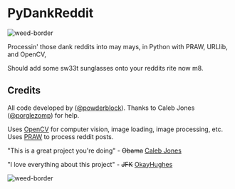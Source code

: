PyDankReddit
============
![weed-border](http://25.media.tumblr.com/tumblr_m9wyxuECn41r67vczo1_500.gif)

Processin' those dank reddits into may mays, in Python with PRAW, URLlib, and OpenCV,

Should add some sw33t sunglasses onto your reddits rite now m8.

Credits
-------

All code developed by ([@powderblock](https://github.com/powderblock)).
Thanks to Caleb Jones ([@porglezomp](https://github.com/porglezomp)) for help. 

Uses [OpenCV](http://opencv.org/) for computer vision, image loading, image processing, etc. 
Uses [PRAW](https://praw.readthedocs.org/en/v2.1.16/) to process reddit posts.

"This is a great project you're doing" - ~~Obama~~ [Caleb Jones](https://github.com/porglezomp)  


"I love everything about this project" - ~~JFK~~ [OkayHughes](https://github.com/OkayHughes)

![weed-border](http://25.media.tumblr.com/tumblr_m9wyxuECn41r67vczo1_500.gif)
